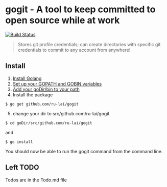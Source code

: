 # gogit - A tool to keep committed to open source while at work
[![Build Status](https://travis-ci.org/ru-lai/gogit.svg?branch=master)](https://travis-ci.org/ru-lai/gogit)

> Stores git profile credentials; can create directories with specific git credentials to commit to any account from anywhere!

## Install
1. [Install Golang](https://golang.org/doc/install)
2. [Set up your GOPATH and GOBIN variables](https://github.com/golang/go/wiki/SettingGOPATH)
3. [Add your goDir/bin to your path](https://codevenue.wordpress.com/2015/07/26/golang-setting-up-go-development-environment/)
4. Install the package
```
$ go get github.com/ru-lai/gogit
```

5. change your dir to src/github.com/ru-lai/gogit 
```
$ cd goDir/src/github.com/ru-lai/gogit
```
and
```
$ go install
```

You should now be able to run the gogit command from the command line.


## Left TODO
Todos are in the Todo.md file

